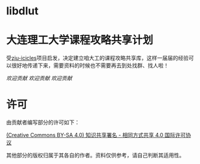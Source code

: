 # libdlut
大连理工大学课程攻略共享计划
========

受[zju-icicles](https://qsctech.github.io/zju-icicles/)项目启发，决定建立咱大工的课程攻略共享库，这样一届届的经验可以很好地传递下来，需要资料的时候也不需要再去到处找群、找人啦！

*欢迎贡献*
*欢迎贡献*
*欢迎贡献*

许可
=====
由贡献者编写部分的许可如下：

[(Creative Commons BY-SA 4.0) 知识共享署名 - 相同方式共享 4.0 国际许可协议](https://creativecommons.org/licenses/by-nc-sa/4.0/deed.zh)

其他部分的版权归属于其各自的作者。资料仅供参考，请自己判断其适用性。
